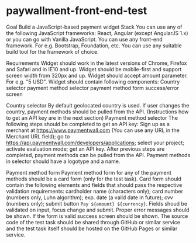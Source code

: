 # paywallment-front-end-test
Goal
Build a JavaScript-based payment widget
Stack
You can use any of the following JavaScript frameworks: React, Angular (except AngularJS 1.x) or you
can go with Vanilla JavaScript.
You can use any front-end framework. For e.g. Bootstrap, Foundation, etc.
You can use any suitable build tool for the framework of choice.

Requirements
Widget should work in the latest versions of Chrome, Firefox and Safari and in IE10 and up.
Widget should be mobile-first and support screen width from 320px and up.
Widget should accept amount parameter. For e.g. "5 USD".
Widget should contain following components:
Country selector
payment method selector
payment method form
success/error screen

Country selector
By default geolocated country is used. If user changes the country, payment methods should be pulled from the
API. (Instructions how to get an API key are in the next section)
Payment method selector
The following steps should be completed to get an API key:
Sign up as a merchant at https://www.paymentwall.com (You can use any URL in the Merchant URL
field);
go to https://api.paymentwall.com/developers/applications;
select your project;
activate evaluation mode;
get an API key.
After previous steps are completed, payment methods can be pulled from the API.
Payment methods in selector should have a logotype and a name.

Payment method form
Payment method form for any of the payment methods should be a card form (only for the test task).
Card form should contain the following elements and fields that should pass the respective validation
requirements:
cardholder name (characters only);
card number (numbers only, Luhn algorithm);
exp. date (a valid date in future);
cvv (numbers only);
submit button `Pay ${amount} ${currency}`.
Fields shoud be validated on input, focus change and submit. Proper error messages should be shown. If the
form is valid success screen should be shown.
The source code of the test task should be shared through GitHub or similar service and the test task itself
should be hosted on the GitHub Pages or similar service.
